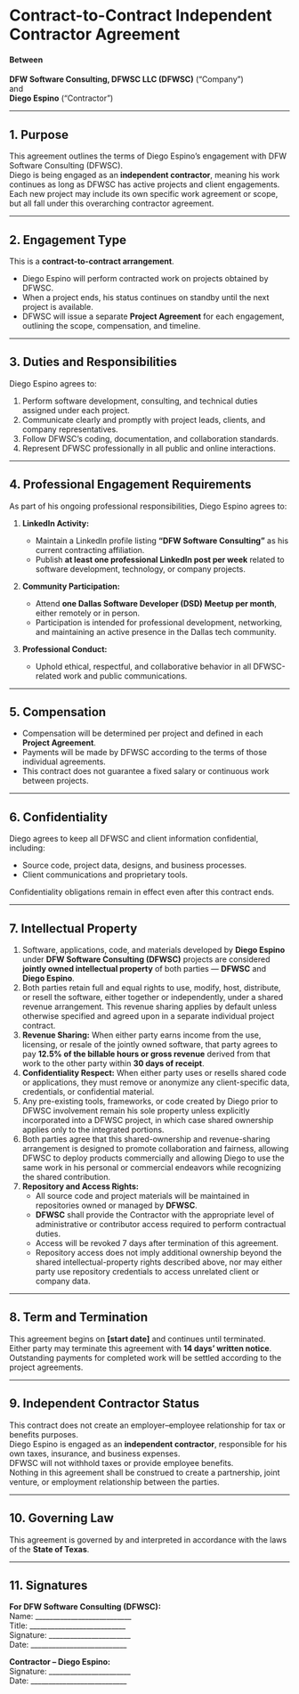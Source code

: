 # **Contract-to-Contract Independent Contractor Agreement**

#### Between

**DFW Software Consulting, DFWSC LLC (DFWSC)** (“Company”)  
and  
**Diego Espino** (“Contractor”)

---

## 1. Purpose

This agreement outlines the terms of Diego Espino’s engagement with DFW Software Consulting (DFWSC).  
Diego is being engaged as an **independent contractor**, meaning his work continues as long as DFWSC has active projects and client engagements.  
Each new project may include its own specific work agreement or scope, but all fall under this overarching contractor agreement.

---

## 2. Engagement Type

This is a **contract-to-contract arrangement**.

* Diego Espino will perform contracted work on projects obtained by DFWSC.  
* When a project ends, his status continues on standby until the next project is available.  
* DFWSC will issue a separate **Project Agreement** for each engagement, outlining the scope, compensation, and timeline.

---

## 3. Duties and Responsibilities

Diego Espino agrees to:

1. Perform software development, consulting, and technical duties assigned under each project.  
2. Communicate clearly and promptly with project leads, clients, and company representatives.  
3. Follow DFWSC’s coding, documentation, and collaboration standards.  
4. Represent DFWSC professionally in all public and online interactions.

---

## 4. Professional Engagement Requirements

As part of his ongoing professional responsibilities, Diego Espino agrees to:

1. **LinkedIn Activity:**
   * Maintain a LinkedIn profile listing **“DFW Software Consulting”** as his current contracting affiliation.
   * Publish **at least one professional LinkedIn post per week** related to software development, technology, or company projects.

2. **Community Participation:**
   * Attend **one Dallas Software Developer (DSD) Meetup per month**, either remotely or in person.
   * Participation is intended for professional development, networking, and maintaining an active presence in the Dallas tech community.

3. **Professional Conduct:**
   * Uphold ethical, respectful, and collaborative behavior in all DFWSC-related work and public communications.

---

## 5. Compensation

* Compensation will be determined per project and defined in each **Project Agreement**.  
* Payments will be made by DFWSC according to the terms of those individual agreements.  
* This contract does not guarantee a fixed salary or continuous work between projects.

---

## 6. Confidentiality

Diego agrees to keep all DFWSC and client information confidential, including:

* Source code, project data, designs, and business processes.  
* Client communications and proprietary tools.  

Confidentiality obligations remain in effect even after this contract ends.

---

## 7. Intellectual Property

1. Software, applications, code, and materials developed by **Diego Espino** under **DFW Software Consulting (DFWSC)** projects are considered **jointly owned intellectual property** of both parties — **DFWSC** and **Diego Espino**.  
2. Both parties retain full and equal rights to use, modify, host, distribute, or resell the software, either together or independently, under a shared revenue arrangement. This revenue sharing applies by default unless otherwise specified and agreed upon in a separate individual project contract.  
3. **Revenue Sharing:** When either party earns income from the use, licensing, or resale of the jointly owned software, that party agrees to pay **12.5% of the billable hours or gross revenue** derived from that work to the other party within **30 days of receipt**.  
4. **Confidentiality Respect:** When either party uses or resells shared code or applications, they must remove or anonymize any client-specific data, credentials, or confidential material.  
5. Any pre-existing tools, frameworks, or code created by Diego prior to DFWSC involvement remain his sole property unless explicitly incorporated into a DFWSC project, in which case shared ownership applies only to the integrated portions.  
6. Both parties agree that this shared-ownership and revenue-sharing arrangement is designed to promote collaboration and fairness, allowing DFWSC to deploy products commercially and allowing Diego to use the same work in his personal or commercial endeavors while recognizing the shared contribution.  
7. **Repository and Access Rights:**  
   * All source code and project materials will be maintained in repositories owned or managed by **DFWSC**.  
   * **DFWSC** shall provide the Contractor with the appropriate level of administrative or contributor access required to perform contractual duties.  
   * Access will be revoked 7 days after termination of this agreement.  
   * Repository access does not imply additional ownership beyond the shared intellectual-property rights described above, nor may either party use repository credentials to access unrelated client or company data.

---

## 8. Term and Termination

This agreement begins on **[start date]** and continues until terminated.  
Either party may terminate this agreement with **14 days’ written notice**.  
Outstanding payments for completed work will be settled according to the project agreements.

---

## 9. Independent Contractor Status

This contract does not create an employer–employee relationship for tax or benefits purposes.  
Diego Espino is engaged as an **independent contractor**, responsible for his own taxes, insurance, and business expenses.  
DFWSC will not withhold taxes or provide employee benefits.  
Nothing in this agreement shall be construed to create a partnership, joint venture, or employment relationship between the parties.

---

## 10. Governing Law

This agreement is governed by and interpreted in accordance with the laws of the **State of Texas**.

---

## 11. Signatures

**For DFW Software Consulting (DFWSC):**  
Name: ___________________________  
Title: ___________________________  
Signature: _______________________  
Date: ___________________________  

**Contractor – Diego Espino:**  
Signature: _______________________  
Date: ___________________________
